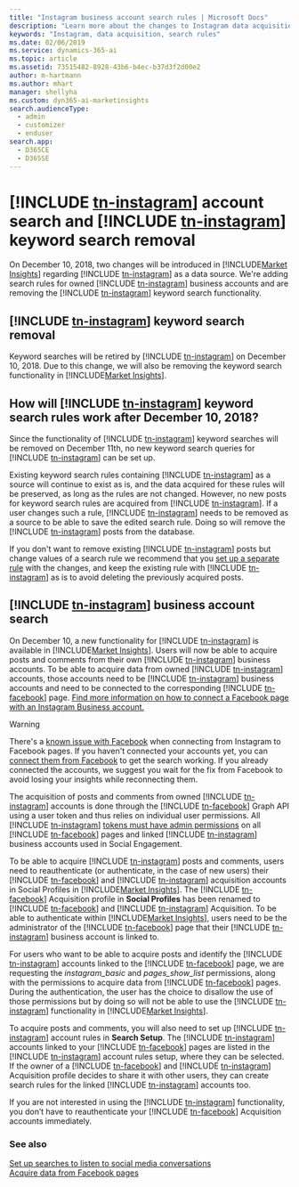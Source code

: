```yaml
---
title: "Instagram business account search rules | Microsoft Docs"
description: "Learn more about the changes to Instagram data acquisition and search rules."
keywords: "Instagram, data acquisition, search rules"
ms.date: 02/06/2019
ms.service: dynamics-365-ai
ms.topic: article
ms.assetid: 73515482-8928-43b6-b4ec-b37d3f2d00e2
author: m-hartmann
ms.author: mhart
manager: shellyha
ms.custom: dyn365-ai-marketinsights
search.audienceType: 
  - admin
  - customizer
  - enduser
search.app: 
  - D365CE
  - D365SE
---
```


# [!INCLUDE [tn-instagram](../includes/tn-instagram.md)] account search and [!INCLUDE [tn-instagram](../includes/tn-instagram.md)] keyword search removal

On December 10, 2018, two changes will be introduced in [!INCLUDE[Market Insights](../includes/pn-market-insights-short.md)] regarding [!INCLUDE [tn-instagram](../includes/tn-instagram.md)] as a data source. We're adding search rules for owned [!INCLUDE [tn-instagram](../includes/tn-instagram.md)] business accounts and are removing the [!INCLUDE [tn-instagram](../includes/tn-instagram.md)] keyword search functionality. 

## [!INCLUDE [tn-instagram](../includes/tn-instagram.md)] keyword search removal
Keyword searches will be retired by [!INCLUDE [tn-instagram](../includes/tn-instagram.md)] on December 10, 2018. Due to this change, we will also be removing the keyword search functionality in [!INCLUDE[Market Insights](../includes/pn-market-insights-short.md)]. 

## How will [!INCLUDE [tn-instagram](../includes/tn-instagram.md)] keyword search rules work after December 10, 2018?

Since the functionality of [!INCLUDE [tn-instagram](../includes/tn-instagram.md)] keyword searches will be removed on December 11th, no new keyword search queries for [!INCLUDE [tn-instagram](../includes/tn-instagram.md)] can be set up. 

Existing keyword search rules containing [!INCLUDE [tn-instagram](../includes/tn-instagram.md)] as a source will continue to exist as is, and the data acquired for these rules will be preserved, as long as the rules are not changed. However, no new posts for keyword search rules are acquired from [!INCLUDE [tn-instagram](../includes/tn-instagram.md)]. If a user changes such a rule, [!INCLUDE [tn-instagram](../includes/tn-instagram.md)] needs to be removed as a source to be able to save the edited search rule. Doing so will remove the [!INCLUDE [tn-instagram](../includes/tn-instagram.md)] posts from the database. 

If you don't want to remove existing [!INCLUDE [tn-instagram](../includes/tn-instagram.md)] posts but change values of a search rule we recommend that you [set up a separate rule](add-rules-search-topic.md#add-a-keywords-rule) with the changes, and keep the existing rule with [!INCLUDE [tn-instagram](../includes/tn-instagram.md)] as is to avoid deleting the previously acquired posts.  

## [!INCLUDE [tn-instagram](../includes/tn-instagram.md)] business account search

On December 10, a new functionality for [!INCLUDE [tn-instagram](../includes/tn-instagram.md)] is available in [!INCLUDE[Market Insights](../includes/pn-market-insights-short.md)]. Users will now be able to acquire posts and comments from their own [!INCLUDE [tn-instagram](../includes/tn-instagram.md)] business accounts. To be able to acquire data from owned [!INCLUDE [tn-instagram](../includes/tn-instagram.md)] accounts, those accounts need to be [!INCLUDE [tn-instagram](../includes/tn-instagram.md)] business accounts and need to be connected to the corresponding [!INCLUDE [tn-facebook](../includes/tn-facebook.md)] page. [Find more information on how to connect a Facebook page with an Instagram Business account.](https://developers.facebook.com/docs/instagram-api/getting-started/#connect)

> [!WARNING]
> There's a [known issue with Facebook](https://developers.facebook.com/support/bugs/714852775564332/) when connecting from Instagram to Facebook pages. If you haven't connected your accounts yet, you can [connect them from Facebook](https://developers.facebook.com/docs/instagram-api/getting-started/#connect) to get the search working. If you already connected the accounts, we suggest you wait for the fix from Facebook to avoid losing your insights while reconnecting them. 

The acquisition of posts and comments from owned [!INCLUDE [tn-instagram](../includes/tn-instagram.md)] accounts is done through the [!INCLUDE [tn-facebook](../includes/tn-facebook.md)] Graph API using a user token and thus relies on individual user permissions. All [!INCLUDE [tn-instagram](../includes/tn-instagram.md)] [tokens must have admin permissions](manage-access-tokens.md) on all [!INCLUDE [tn-facebook](../includes/tn-facebook.md)] pages and linked [!INCLUDE [tn-instagram](../includes/tn-instagram.md)] business accounts used in Social Engagement.

To be able to acquire [!INCLUDE [tn-instagram](../includes/tn-instagram.md)] posts and comments, users need to reauthenticate (or authenticate, in the case of new users) their [!INCLUDE [tn-facebook](../includes/tn-facebook.md)] and [!INCLUDE [tn-instagram](../includes/tn-instagram.md)] acquisition accounts in Social Profiles in [!INCLUDE[Market Insights](../includes/pn-market-insights-short.md)]. The [!INCLUDE [tn-facebook](../includes/tn-facebook.md)] Acquisition profile in **Social Profiles** has been renamed to [!INCLUDE [tn-facebook](../includes/tn-facebook.md)] and [!INCLUDE [tn-instagram](../includes/tn-instagram.md)] Acquisition. To be able to authenticate within [!INCLUDE[Market Insights](../includes/pn-market-insights-short.md)], users need to be the administrator of the [!INCLUDE [tn-facebook](../includes/tn-facebook.md)] page that their [!INCLUDE [tn-instagram](../includes/tn-instagram.md)] business account is linked to. 

For users who want to be able to acquire posts and identify the [!INCLUDE [tn-instagram](../includes/tn-instagram.md)] accounts linked to the [!INCLUDE [tn-facebook](../includes/tn-facebook.md)] page, we are requesting the *instagram_basic* and *pages_show_list* permissions, along with the permissions to acquire data from [!INCLUDE [tn-facebook](../includes/tn-facebook.md)] pages. During the authentication, the user has the choice to disallow the use of those permissions but by doing so will not be able to use the [!INCLUDE [tn-instagram](../includes/tn-instagram.md)] functionality in [!INCLUDE[Market Insights](../includes/pn-market-insights-short.md)]. 

To acquire posts and comments, you will also need to set up [!INCLUDE [tn-instagram](../includes/tn-instagram.md)] account rules in **Search Setup**. The [!INCLUDE [tn-instagram](../includes/tn-instagram.md)] accounts linked to your [!INCLUDE [tn-facebook](../includes/tn-facebook.md)] pages are listed in the [!INCLUDE [tn-instagram](../includes/tn-instagram.md)] account rules setup, where they can be selected. If the owner of a [!INCLUDE [tn-facebook](../includes/tn-facebook.md)] and [!INCLUDE [tn-instagram](../includes/tn-instagram.md)] Acquisition profile decides to share it with other users, they can create search rules for the linked [!INCLUDE [tn-instagram](../includes/tn-instagram.md)] accounts too.

If you are not interested in using the [!INCLUDE [tn-instagram](../includes/tn-instagram.md)] functionality, you don’t have to reauthenticate your [!INCLUDE [tn-facebook](../includes/tn-facebook.md)] Acquisition accounts immediately. 

### See also
[Set up searches to listen to social media conversations](set-up-searches.md)    
[Acquire data from Facebook pages](facebook-pages-data-acquisition.md)
